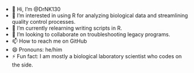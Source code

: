 - 👋 Hi, I’m @DrNK130
- 👀 I’m interested in using R for analyzing biological data and streamlining quality control processes.
- 🌱 I’m currently relearning writing scripts in R.
- 💞️ I’m looking to collaborate on troubleshooting legacy programs.
- 📫 How to reach me on GitHub
- 😄 Pronouns: he/him
- ⚡ Fun fact: I am mostly a biological laboratory scientist who codes on the side.

<!---
DrNK130/DrNK130 is a ✨ special ✨ repository because its `README.md` (this file) appears on your GitHub profile.
You can click the Preview link to take a look at your changes.
--->
